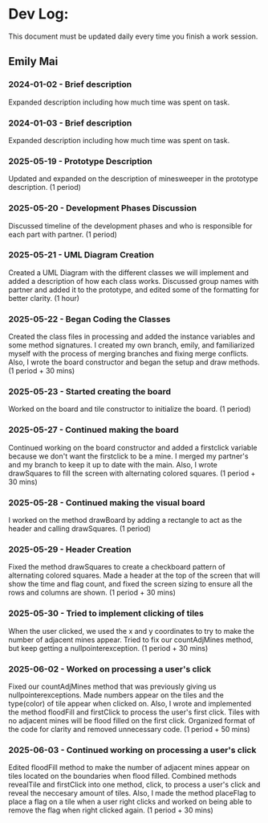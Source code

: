 # Dev Log:

This document must be updated daily every time you finish a work session.

## Emily Mai

### 2024-01-02 - Brief description
Expanded description including how much time was spent on task.

### 2024-01-03 - Brief description
Expanded description including how much time was spent on task.

### 2025-05-19 - Prototype Description
Updated and expanded on the description of minesweeper in the prototype description. (1 period)

### 2025-05-20 - Development Phases Discussion
Discussed timeline of the development phases and who is responsible for each part with partner. (1 period)

### 2025-05-21 - UML Diagram Creation
Created a UML Diagram with the different classes we will implement and added a description of how each class works. Discussed group names with partner and added it to the prototype, and edited some of the formatting for better clarity. (1 hour)

### 2025-05-22 - Began Coding the Classes
Created the class files in processing and added the instance variables and some method signatures. I created my own branch, emily, and familiarized myself with the process of merging branches and fixing merge conflicts. Also, I wrote the board constructor and began the setup and draw methods. (1 period + 30 mins)

### 2025-05-23 - Started creating the board
Worked on the board and tile constructor to initialize the board. (1 period)

### 2025-05-27 - Continued making the board
Continued working on the board constructor and added a firstclick variable because we don't want the firstclick to be a mine. I merged my partner's and my branch to keep it up to date with the main. Also, I wrote drawSquares to fill the screen with alternating colored squares. (1 period + 30 mins)

### 2025-05-28 - Continued making the visual board
I worked on the method drawBoard by adding a rectangle to act as the header and calling drawSquares. (1 period)

### 2025-05-29 - Header Creation
Fixed the method drawSquares to create a checkboard pattern of alternating colored squares. Made a header at the top of the screen that will show the time and flag count, and fixed the screen sizing to ensure all the rows and columns are shown. (1 period + 30 mins)

### 2025-05-30 - Tried to implement clicking of tiles
When the user clicked, we used the x and y coordinates to try to make the number of adjacent mines appear. Tried to fix our countAdjMines method, but keep getting a nullpointerexception. (1 period + 30 mins)

### 2025-06-02 - Worked on processing a user's click
Fixed our countAdjMines method that was previously giving us nullpointerexceptions. Made numbers appear on the tiles and the type(color) of tile appear when clicked on. Also, I wrote and implemented the method floodFill and firstClick to process the user's first click. Tiles with no adjacent mines will be flood filled on the first click. Organized format of the code for clarity and removed unnecessary code. (1 period + 50 mins)

### 2025-06-03 - Continued working on processing a user's click
Edited floodFill method to make the number of adjacent mines appear on tiles located on the boundaries when flood filled. Combined methods revealTile and firstClick into one method, click, to process a user's click and reveal the neccesary amount of tiles. Also, I made the method placeFlag to place a flag on a tile when a user right clicks and worked on being able to remove the flag when right clicked again. (1 period + 30 mins)
